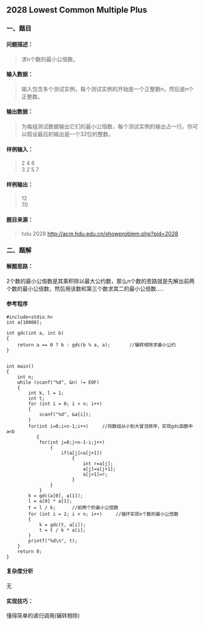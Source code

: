 ## 2028 Lowest Common Multiple Plus

### 一、题目

#### **问题描述**：

> 求n个数的最小公倍数。

#### **输入数据**：

> 输入包含多个测试实例，每个测试实例的开始是一个正整数n，然后是n个正整数。

#### **输出数据**：

> 为每组测试数据输出它们的最小公倍数，每个测试实例的输出占一行。你可以假设最后的输出是一个32位的整数。

#### 样例输入：  

> 2 4 6  
> 3 2 5 7

#### 样例输出：  

> 12  
> 70

#### **题目来源**：

> hdu 2028 http://acm.hdu.edu.cn/showproblem.php?pid=2028

### 二、题解

#### **解题思路**：

2个数的最小公倍数是其乘积除以最大公约数，那么n个数的思路就是先解出前两个数的最小公倍数，然后用该数和第三个数求其二的最小公倍数.....

#### **参考程序**

```
#include<stdio.h>
int a[10000];

int gdc(int a, int b)
{
    return a == 0 ? b : gdc(b % a, a);       //辗转相除求最小公约
}


int main()
{
    int n;
    while (scanf("%d", &n) != EOF)
    {
        int k, l = 1;
        int t;
        for (int i = 0; i < n; i++)
        {
            scanf("%d", &a[i]);
        }
        for(int i=0;i<n-1;i++)     //将数组从小到大冒泡排序，实现gdc函数中a<b
           {
			for(int j=0;j<n-1-i;j++)
				{
					if(a[j]>a[j+1])
						{
							int r=a[j];
							a[j]=a[j+1];
							a[j+1]=r;
						}
				}
			}
        k = gdc(a[0], a[1]);
        l = a[0] * a[1];		
        t = l / k;		//前两个的最小公倍数
        for (int i = 2; i < n; i++)		//循环实现n个数的最小公倍数
        {
            k = gdc(t, a[i]);
            t = t / k * a[i];
        }
        printf("%d\n", t);
    }
	return 0;
}
```
#### 复杂度分析

无

#### 实现技巧：

懂得简单的递归调用(辗转相除)


